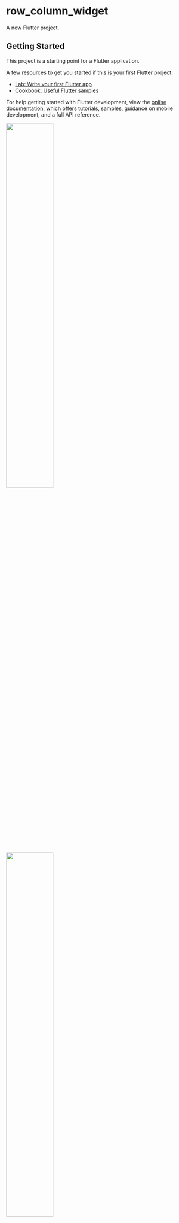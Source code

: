 # row_column_widget

A new Flutter project.

## Getting Started

This project is a starting point for a Flutter application.

A few resources to get you started if this is your first Flutter project:

- [Lab: Write your first Flutter app](https://docs.flutter.dev/get-started/codelab)
- [Cookbook: Useful Flutter samples](https://docs.flutter.dev/cookbook)

For help getting started with Flutter development, view the
[online documentation](https://docs.flutter.dev/), which offers tutorials,
samples, guidance on mobile development, and a full API reference.

<p>
<img src = "https://user-images.githubusercontent.com/119835214/217469631-525c60fc-555f-4d71-9243-ba2863babda9.JPG " height = "50%" width="50%" >
<img src = "https://user-images.githubusercontent.com/119835214/217469856-8f0f68a2-68f9-4e22-b9b5-dece19490183.JPG  " height = "50%" width="50%" >
</p>
